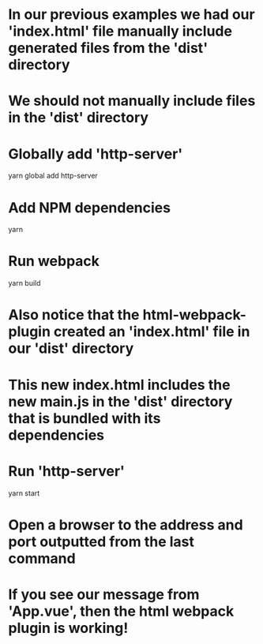# In our previous examples we had our 'index.html' file manually include generated files from the 'dist' directory

# We should not manually include files in the 'dist' directory

# Globally add 'http-server'
yarn global add http-server

# Add NPM dependencies
yarn

# Run webpack 
yarn build

# Also notice that the html-webpack-plugin created an 'index.html' file in our 'dist' directory

# This new index.html includes the new main.js in the 'dist' directory that is bundled with its dependencies

# Run 'http-server'
yarn start

# Open a browser to the address and port outputted from the last command

# If you see our message from 'App.vue', then the html webpack plugin is working!